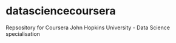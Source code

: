 # datasciencecoursera
Repsository for Coursera John Hopkins University - Data Science specialisation
